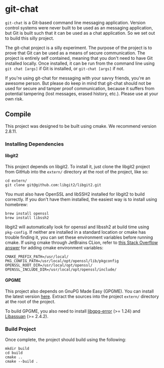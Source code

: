 # git-chat
`git-chat` is a Git-based command line messaging application. Version control systems were never built to be used as an messaging application, but Git is built such that it can be used as a chat application. So we set out to build this silly project.

The git-chat project is a silly experiment. The purpose of the project is to prove that Git can be used as a means of secure communication. The project is entirely self contained, meaning that you don't need to have Git installed locally. Once installed, it can be run from the command line using `git chat [args]` if Git is installed, or `git-chat [args]` if not.

If you're using git-chat for messaging with your savvy friends, you're an awesome person. But please do keep in mind that git-chat should not be used for secure and tamper proof communication, because it suffers from potential tampering (lost messages, erased history, etc.). Please use at your own risk.

## Compile
This project was designed to be built using cmake. We recommend version 2.8.11.

### Installing Dependencies
#### libgit2
This project depends on libgit2. To install it, just clone the libgit2 project from GitHub into the `extern/` directory at the root of the project, like so:

```
cd extern/
git clone git@github.com:libgit2/libgit2.git
```

You must also have OpenSSL and libSSH2 installed for libgit2 to build correctly. If you don't have them installed, the easiest way is to install using homebrew:

```
brew install openssl
brew install libssh2
```

libgit2 will automatically look for openssl and libssh2 at build time using `pkg-config`. If neither are installed in a standard location or cmake has trouble finding it, you can set these environment variables before running cmake. If using cmake through JetBrains CLion, refer to [this Stack Overflow answer](https://stackoverflow.com/a/38874446) for adding cmake environment variables:

```
CMAKE_PREFIX_PATH=/usr/local/
PKG_CONFIG_PATH=/usr/local/opt/openssl/lib/pkgconfig
OPENSSL_ROOT_DIR=/usr/local/opt/openssl/
OPENSSL_INCLUDE_DIR=/usr/local/opt/openssl/include/
```

#### GPGME
This project also depends on GnuPG Made Easy (GPGME). You can install the latest version [here](ftp://ftp.gnupg.org/gcrypt/gpgme/). Extract the sources into the project `extern/` directory at the root of the project.

To build GPGME, you also need to install [libgpg-error](ftp://ftp.gnupg.org/gcrypt/libgpg-error/) (>= 1.24) and [Libassuan](ftp://ftp.gnupg.org/gcrypt/libassuan/) (>= 2.4.2).

### Build Project
Once complete, the project should build using the following:

```
mkdir build
cd build
cmake ..
cmake --build .
```
